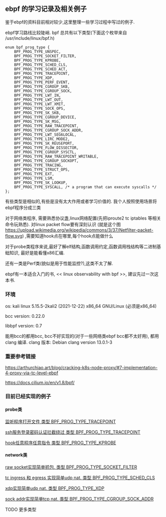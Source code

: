 ## ebpf 的学习记录及相关例子
鉴于ebpf的资料目前相对较少,这里整理一些学习过程中写过的例子.

ebpf学习路线比较陡峭.
bpf 总共有以下类型(下面这个枚举来自 /usr/include/linux/bpf.h)
```
enum bpf_prog_type {
	BPF_PROG_TYPE_UNSPEC,
	BPF_PROG_TYPE_SOCKET_FILTER,
	BPF_PROG_TYPE_KPROBE,
	BPF_PROG_TYPE_SCHED_CLS,
	BPF_PROG_TYPE_SCHED_ACT,
	BPF_PROG_TYPE_TRACEPOINT,
	BPF_PROG_TYPE_XDP,
	BPF_PROG_TYPE_PERF_EVENT,
	BPF_PROG_TYPE_CGROUP_SKB,
	BPF_PROG_TYPE_CGROUP_SOCK,
	BPF_PROG_TYPE_LWT_IN,
	BPF_PROG_TYPE_LWT_OUT,
	BPF_PROG_TYPE_LWT_XMIT,
	BPF_PROG_TYPE_SOCK_OPS,
	BPF_PROG_TYPE_SK_SKB,
	BPF_PROG_TYPE_CGROUP_DEVICE,
	BPF_PROG_TYPE_SK_MSG,
	BPF_PROG_TYPE_RAW_TRACEPOINT,
	BPF_PROG_TYPE_CGROUP_SOCK_ADDR,
	BPF_PROG_TYPE_LWT_SEG6LOCAL,
	BPF_PROG_TYPE_LIRC_MODE2,
	BPF_PROG_TYPE_SK_REUSEPORT,
	BPF_PROG_TYPE_FLOW_DISSECTOR,
	BPF_PROG_TYPE_CGROUP_SYSCTL,
	BPF_PROG_TYPE_RAW_TRACEPOINT_WRITABLE,
	BPF_PROG_TYPE_CGROUP_SOCKOPT,
	BPF_PROG_TYPE_TRACING,
	BPF_PROG_TYPE_STRUCT_OPS,
	BPF_PROG_TYPE_EXT,
	BPF_PROG_TYPE_LSM,
	BPF_PROG_TYPE_SK_LOOKUP,
	BPF_PROG_TYPE_SYSCALL, /* a program that can execute syscalls */
};
```
有些类型是相似的,有些是没有太大作用或者学习价值的.
我个人按照使用场景将ebpf程序分成三类

对于网络类程序, 需要熟悉协议盏,linux网络配置(先把iproute2 tc iptables 等相关命令玩熟悉).
对linux packet flow要有深刻认识 (就是这个图 https://upload.wikimedia.org/wikipedia/commons/3/37/Netfilter-packet-flow.svg) ,需要知道hook点在哪里,每个hook点能做什么

对于probe类程序来说,最好了解elf结构,函数调用约定,函数调用栈结构等二进制基础知识, 最好是能看懂x86汇编.

还有一类是Perf类(貌似是用于性能监控?),这类不太了解.

ebpf有一本适合入门的书, << linux observability with bpf >>, 建议先过一次这本书.

### 环境
os:             kali linux  5.15.5-2kali2 (2021-12-22) x86_64 GNU/Linux (必须是x86_64)

bcc version:    0.22.0

libbpf version: 0.7 

能用bcc的都用bcc, bcc不好实现的(对于一些网络类ebpf bcc都不太好用), 都用clang 编译. clang 版本: Debian clang version 13.0.1-3

### 重要参考链接
https://arthurchiao.art/blog/cracking-k8s-node-proxy/#7-implementation-4-proxy-via-tc-level-ebpf

https://docs.cilium.io/en/v1.8/bpf/

### 目前已经实现的例子

#### probe类
[监听程序打开文件 类型 BPF_PROG_TYPE_TRACEPOINT](probe/open_file_log)

[ssh服务登录密码认证拦截绕过 类型 BPF_PROG_TYPE_TRACEPOINT](probe/ssh_pwd_bypass)

[hook任意程序任意指令 类型 BPF_PROG_TYPE_KPROBE ](probe/uprobe)

#### network类
[raw socket实现简单抓包. 类型 BPF_PROG_TYPE_SOCKET_FILTER](network/sock_filter)

[tc ingress 和 egress 实现简单udp nat. 类型 BPF_PROG_TYPE_SCHED_CLS](network/tc)

[xdp实现简单udp nat. 类型 BPF_PROG_TYPE_XDP](network/xdp)

[sock addr实现简单tcp nat. 类型 BPF_PROG_TYPE_CGROUP_SOCK_ADDR](network/cgroup_sock_addr)

TODO 更多类型